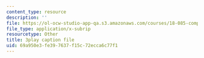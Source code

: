```yaml
---
content_type: resource
description: ''
file: https://ol-ocw-studio-app-qa.s3.amazonaws.com/courses/18-085-computational-science-and-engineering-i-fall-2008/69a950e3fe397637f15c72ecca6c77f1_aGnegoNe8Xo.srt
file_type: application/x-subrip
resourcetype: Other
title: 3play caption file
uid: 69a950e3-fe39-7637-f15c-72ecca6c77f1
---
```

